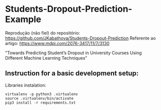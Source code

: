 # Students-Dropout-Prediction-Example

Reprodução (não fiel) do repositório: https://github.com/JKabathova/Students-Dropout-Prediction
Referente ao artigo: https://www.mdpi.com/2076-3417/11/7/3130

"Towards Predicting Student’s Dropout in University Courses Using Different Machine Learning Techniques"

## Instruction for a basic development setup:

Libraries instalation:

    virtualenv -p python3 .virtualenv
    source .virtualenv/bin/activate
    pip3 install -r requirements.txt
